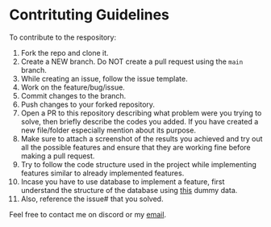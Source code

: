 # Contrituting Guidelines 

To contribute to the respository: 
1.  Fork the repo and clone it.
2.  Create a NEW branch. Do NOT create a pull request using the `main` branch.
3.  While creating an issue, follow the issue template.
4.  Work on the feature/bug/issue.
5.  Commit changes to the branch.
6.  Push changes to your forked repository.
7.  Open a PR to this repository describing what problem were you trying to solve, then briefly describe the codes you added. If you have created a new file/folder especially mention about its purpose. 
8.  Make sure to attach a screenshot of the results you achieved and try out all the possible features and ensure that they are working fine before making a pull request.
9.  Try to follow the code structure used in the project while implementing features similar to already implemented features.
10.  Incase you have to use database to implement a feature, first understand the structure of the database using [this](https://github.com/sushant-iit/QuickBills/blob/master/markdown_resources/quick-bills-72903-default-rtdb-export.json) dummy data.
8. Also, reference the issue# that you solved.

Feel free to contact me on discord or my [email](mailto:krsushant.sk@gmail.com "Email").